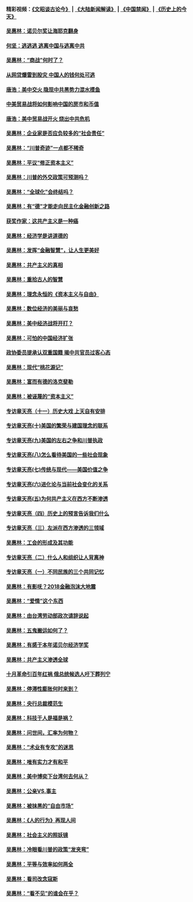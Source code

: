 #### 精彩视频：[《文昭谈古论今》](https://github.com/gfw-breaker/wenzhao/blob/master/README.md?t=01211230) | [《大陆新闻解读》](https://github.com/gfw-breaker/ntdtv-comedy/blob/master/README.md?t=01211230) | [《中国禁闻》](https://github.com/gfw-breaker/ntdtv-news/blob/master/README.md?t=01211230) | [《历史上的今天》](https://github.com/gfw-breaker/today-in-history/blob/master/README.md?t=01211230) 

#### [吴惠林：诺贝尔奖让海耶克翻身](../pages/nsc423/n10890049.md?t=01211230) 

#### [何坚：逃逃逃 逃离中国与逃离中共](../pages/nsc423/n10592891.md?t=01211230) 

#### [吴惠林：“商战”何时了？](../pages/nsc423/n10573558.md?t=01211230) 

#### [从网贷爆雷到股灾 中国人的钱何处可逃](../pages/nsc423/n10572800.md?t=01211230) 

#### [唐浩：美中交火 隐现中共黑势力混水摸鱼](../pages/nsc423/n10544040.md?t=01211230) 

#### [中美贸易战将如何影响中国的房市和币值](../pages/nsc423/n10543697.md?t=01211230) 

#### [唐浩：美中贸易战开火 烧出中共危机](../pages/nsc423/n10540126.md?t=01211230) 

#### [吴惠林：企业家是否应负较多的“社会责任”](../pages/nsc423/n10535022.md?t=01211230) 

#### [吴惠林：“川普奇迹”一点都不稀奇](../pages/nsc423/n10512808.md?t=01211230) 

#### [吴惠林：平议“修正资本主义”](../pages/nsc423/n10495724.md?t=01211230) 

#### [吴惠林：川普的外交政策可预测吗？](../pages/nsc423/n10462387.md?t=01211230) 

#### [吴惠林：“全球化”会终结吗？](../pages/nsc423/n10452838.md?t=01211230) 

#### [吴惠林：有“德”才能走向民主化金融创新之路](../pages/nsc423/n10432292.md?t=01211230) 

#### [获奖作家：这共产主义是一种癌](../pages/nsc423/n10431541.md?t=01211230) 

#### [吴惠林：经济学是讲道德的](../pages/nsc423/n10398014.md?t=01211230) 

#### [吴惠林：发挥“金融智慧”，让人生更美好](../pages/nsc423/n10375019.md?t=01211230) 

#### [吴惠林：共产主义的真相](../pages/nsc423/n10351394.md?t=01211230) 

#### [吴惠林：重拾古人的智慧](../pages/nsc423/n10337691.md?t=01211230) 

#### [吴惠林：理念永恒的《资本主义与自由》](../pages/nsc423/n10316274.md?t=01211230) 

#### [吴惠林：数位经济的美丽与哀愁](../pages/nsc423/n10292946.md?t=01211230) 

#### [吴惠林：美中经济战将开打？](../pages/nsc423/n10258825.md?t=01211230) 

#### [吴惠林：可怕的中国经济扩张](../pages/nsc423/n10219147.md?t=01211230) 

#### [政协委员提承认双重国籍 揭中共官员过客心态](../pages/nsc423/n10208809.md?t=01211230) 

#### [吴惠林：现代“桃花源记”](../pages/nsc423/n10185234.md?t=01211230) 

#### [吴惠林：富而有德的洛克斐勒](../pages/nsc423/n10142264.md?t=01211230) 

#### [吴惠林：被诬蔑的“资本主义”](../pages/nsc423/n10124816.md?t=01211230) 

#### [专访章天亮（十一）历史大戏 上天自有安排](../pages/nsc423/n10094905.md?t=01211230) 

#### [专访章天亮(十)美国的繁荣与建国理念的联系](../pages/nsc423/n10094899.md?t=01211230) 

#### [专访章天亮(九)美国的左右之争和川普执政](../pages/nsc423/n10094889.md?t=01211230) 

#### [专访章天亮(八)怎么看待美国的一些社会现象](../pages/nsc423/n10094857.md?t=01211230) 

#### [专访章天亮(七)传统与现代——美国价值之争](../pages/nsc423/n10093140.md?t=01211230) 

#### [专访章天亮(六)进化论与当前社会变化的关系](../pages/nsc423/n10092036.md?t=01211230) 

#### [专访章天亮(五)为何共产主义在西方不断渗透](../pages/nsc423/n10083620.md?t=01211230) 

#### [专访章天亮（四）历史上的预言告诉我们什么](../pages/nsc423/n10083606.md?t=01211230) 

#### [专访章天亮（三）左派在西方渗透的三领域](../pages/nsc423/n10081115.md?t=01211230) 

#### [吴惠林：工会的形成及其功能](../pages/nsc423/n10080633.md?t=01211230) 

#### [专访章天亮（二）什么人和组织让人背离神](../pages/nsc423/n10076637.md?t=01211230) 

#### [专访章天亮（一）不同民族的三个共同记忆](../pages/nsc423/n10074188.md?t=01211230) 

#### [吴惠林：有影呒？2018金融泡沫大地震](../pages/nsc423/n10040534.md?t=01211230) 

#### [吴惠林：“爱情”这个东西](../pages/nsc423/n10019423.md?t=01211230) 

#### [吴惠林：由台湾劳动部政次请辞说起](../pages/nsc423/n9979679.md?t=01211230) 

#### [吴惠林：五鬼搬运如何了？](../pages/nsc423/n9925338.md?t=01211230) 

#### [吴惠林：有感于本年诺贝尔经济学奖](../pages/nsc423/n9871883.md?t=01211230) 

#### [吴惠林：共产主义渗透全球](../pages/nsc423/n9812748.md?t=01211230) 

#### [十月革命引百年红祸 俄总统候选人吁下葬列宁](../pages/nsc423/n9810182.md?t=01211230) 

#### [吴惠林：停滞性膨胀何时来到？](../pages/nsc423/n9764136.md?t=01211230) 

#### [吴惠林：央行总裁模范生](../pages/nsc423/n9728134.md?t=01211230) 

#### [吴惠林：科技于人是福是祸？](../pages/nsc423/n9672982.md?t=01211230) 

#### [吴惠林：问世间，汇率为何物？](../pages/nsc423/n9621788.md?t=01211230) 

#### [吴惠林：“术业有专攻”的迷思](../pages/nsc423/n9580363.md?t=01211230) 

#### [吴惠林：唯有实力才有和平](../pages/nsc423/n9529599.md?t=01211230) 

#### [吴惠林：美中博奕下台湾何去何从？](../pages/nsc423/n9483598.md?t=01211230) 

#### [吴惠林：公亲VS.事主](../pages/nsc423/n9425637.md?t=01211230) 

#### [吴惠林：被抹黑的“自由市场”](../pages/nsc423/n9351545.md?t=01211230) 

#### [吴惠林：《人的行为》再现人间](../pages/nsc423/n9296339.md?t=01211230) 

#### [吴惠林：社会主义的照妖镜](../pages/nsc423/n9243460.md?t=01211230) 

#### [吴惠林：冷眼看川普的政策“发夹弯”](../pages/nsc423/n9120684.md?t=01211230) 

#### [吴惠林：平等与效率如何两全](../pages/nsc423/n9075430.md?t=01211230) 

#### [吴惠林：看司改念寇斯](../pages/nsc423/n9024915.md?t=01211230) 

#### [吴惠林：“看不见”的谁会在乎？](../pages/nsc423/n8977488.md?t=01211230) 

